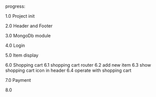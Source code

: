 progress:

1.0 Project init

2.0 Header and Footer

3.0 MongoDb module

4.0 Login 

5.0 Item display

6.0 Shopping cart
6.1 shopping cart router
6.2 add new item
6.3 show shopping cart icon in header
6.4 operate with shopping cart

7.0 Payment

8.0 
